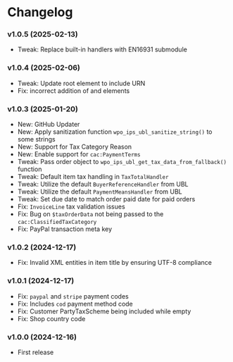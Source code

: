 # Changelog

### v1.0.5 (2025-02-13)
- Tweak: Replace built-in handlers with EN16931 submodule

### v1.0.4 (2025-02-06)
- Tweak: Update root element to include URN
- Fix: incorrect addition of <AccountingSupplierParty> and <AccountingCustomerParty> elements

### v1.0.3 (2025-01-20)

- New: GitHub Updater
- New: Apply sanitization function `wpo_ips_ubl_sanitize_string()` to some strings
- New: Support for Tax Category Reason
- New: Enable support for `cac:PaymentTerms`
- Tweak: Pass order object to `wpo_ips_ubl_get_tax_data_from_fallback()` function
- Tweak: Default item tax handling in `TaxTotalHandler`
- Tweak: Utilize the default `BuyerReferenceHandler` from UBL
- Tweak: Utilize the default `PaymentMeansHandler` from UBL
- Tweak: Set due date to match order paid date for paid orders
- Fix: `InvoiceLine` tax validation issues
- Fix: Bug on `$taxOrderData` not being passed to the `cac:ClassifiedTaxCategory`
- Fix: PayPal transaction meta key

### v1.0.2 (2024-12-17)

- Fix: Invalid XML entities in item title by ensuring UTF-8 compliance

### v1.0.1 (2024-12-17)

- Fix: `paypal` and `stripe` payment codes
- Fix: Includes `cod` payment method code
- Fix: Customer PartyTaxScheme being included while empty
- Fix: Shop country code

### v1.0.0 (2024-12-16)

- First release
